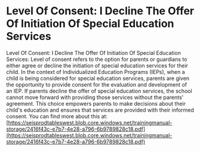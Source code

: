 # Level Of Consent: I Decline The Offer Of Initiation Of Special Education Services
Level Of Consent: I Decline The Offer Of Initiation Of Special Education Services: Level of consent refers to the option for parents or guardians to either agree or decline the initiation of special education services for their child. In the context of Individualized Education Programs (IEPs), when a child is being considered for special education services, parents are given the opportunity to provide consent for the evaluation and development of an IEP. If parents decline the offer of special education services, the school cannot move forward with providing those services without the parents' agreement. This choice empowers parents to make decisions about their child's education and ensures that services are provided with their informed consent.
You can find more about this at: [https://seisprodtableswest.blob.core.windows.net/trainingmanual-storage/2416f43c-e7b7-4e28-a796-6b9789828c18.pdf](https://seisprodtableswest.blob.core.windows.net/trainingmanual-storage/2416f43c-e7b7-4e28-a796-6b9789828c18.pdf)